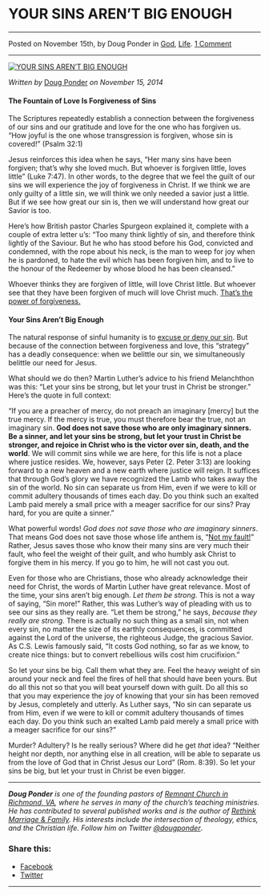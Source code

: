 YOUR SINS AREN’T BIG ENOUGH
===========================

* * *

Posted on November 15th, by Doug Ponder in [God](http://www.remnantresource.org/category/god/), [Life](http://www.remnantresource.org/category/life/). [1 Comment](http://www.remnantresource.org/sins-arent-big-enough/#comments)

* * *

[![YOUR SINS AREN’T BIG ENOUGH](http://www.remnantresource.org/wp-content/uploads/2014/11/wall-698800_640.jpg)](http://www.remnantresource.org/wp-content/uploads/2014/11/wall-698800_640.jpg)  

_Written by_ [Doug Ponder](http://www.remnantresource.org/author/doug-ponder/ "Posts by Doug Ponder") _on November 15, 2014_

#### The Fountain of Love Is Forgiveness of Sins

The Scriptures repeatedly establish a connection between the forgiveness of our sins and our gratitude and love for the one who has forgiven us. “How joyful is the one whose transgression is forgiven, whose sin is covered!” (Psalm 32:1)

Jesus reinforces this idea when he says, “Her many sins have been forgiven; that’s why she loved much. But whoever is forgiven little, loves little” (Luke 7:47). In other words, to the degree that we feel the guilt of our sins we will experience the joy of forgiveness in Christ. If we think we are only guilty of a little sin, we will think we only needed a savior just a little. But if we see how great our sin is, then we will understand how great our Savior is too.

Here’s how British pastor Charles Spurgeon explained it, complete with a couple of extra letter u’s: “Too many think lightly of sin, and therefore think lightly of the Saviour. But he who has stood before his God, convicted and condemned, with the rope about his neck, is the man to weep for joy when he is pardoned, to hate the evil which has been forgiven him, and to live to the honour of the Redeemer by whose blood he has been cleansed.”

Whoever thinks they are forgiven of little, will love Christ little. But whoever see that they have been forgiven of much will love Christ much. [That’s the power of forgiveness.](http://www.remnantresource.org/the-power-of-forgiveness/)

#### Your Sins Aren’t Big Enough

The natural response of sinful humanity is to [excuse or deny our sin](http://www.remnantresource.org/denial-aint-just-a-river-in-egypt/). But because of the connection between forgiveness and love, this “strategy” has a deadly consequence: when we belittle our sin, we simultaneously belittle our need for Jesus.

What should we do then? Martin Luther’s advice to his friend Melanchthon was this: “Let your sins be strong, but let your trust in Christ be stronger.” Here’s the quote in full context:

“If you are a preacher of mercy, do not preach an imaginary \[mercy\] but the true mercy. If the mercy is true, you must therefore bear the true, not an imaginary sin. **God does not save those who are only imaginary sinners. Be a sinner, and let your sins be strong, but let your trust in Christ be stronger, and rejoice in Christ who is the victor over sin, death, and the world**. We will commit sins while we are here, for this life is not a place where justice resides. We, however, says Peter (2. Peter 3:13) are looking forward to a new heaven and a new earth where justice will reign. It suffices that through God’s glory we have recognized the Lamb who takes away the sin of the world. No sin can separate us from Him, even if we were to kill or commit adultery thousands of times each day. Do you think such an exalted Lamb paid merely a small price with a meager sacrifice for our sins? Pray hard, for you are quite a sinner.”

What powerful words! _God does not save those who are imaginary sinners_. That means God does not save those whose life anthem is, “[Not my fault!](http://www.remnantresource.org/not-my-fault/)” Rather, Jesus saves those who know their many sins are very much their fault, who feel the weight of their guilt, and who humbly ask Christ to forgive them in his mercy. If you go to him, he will not cast you out.

Even for those who are Christians, those who already acknowledge their need for Christ, the words of Martin Luther have great relevance. Most of the time, your sins aren’t big enough. _Let them be strong_. This is not a way of saying, “Sin more!” Rather, this was Luther’s way of pleading with us to see our sins as they really are. “Let them be strong,” he says, _because they really are strong_. There is actually no such thing as a small sin, not when every sin, no matter the size of its earthly consequences, is committed against the Lord of the universe, the righteous Judge, the gracious Savior. As C.S. Lewis famously said, “It costs God nothing, so far as we know, to create nice things: but to convert rebellious wills cost him crucifixion.”

So let your sins be big. Call them what they are. Feel the heavy weight of sin around your neck and feel the fires of hell that should have been yours. But do all this not so that you will beat yourself down with guilt. Do all this so that you may experience the joy of knowing that your sin has been removed by Jesus, completely and utterly. As Luther says, “No sin can separate us from Him, even if we were to kill or commit adultery thousands of times each day. Do you think such an exalted Lamb paid merely a small price with a meager sacrifice for our sins?”

Murder? Adultery? Is he really serious? Where did he get _that_ idea? “Neither height nor depth, nor anything else in all creation, will be able to separate us from the love of God that in Christ Jesus our Lord” (Rom. 8:39). So let your sins be big, but let your trust in Christ be even bigger.

* * *

_**Doug Ponder** is one of the founding pastors of [Remnant Church in Richmond, VA](http://www.remnantrichmond.org/), where he serves in many of the church’s teaching ministries. He has contributed to several published works and is the author of [Rethink Marriage & Family](http://www.remnantrichmond.org/mediafiles/uploaded/r/0e1604567_rethink-marriage-and-family-ebook.pdf). His interests include the intersection of theology, ethics, and the Christian life. Follow him on Twitter [@dougponder](https://twitter.com/dougponder)_.

### Share this:

*   [Facebook](http://www.remnantresource.org/sins-arent-big-enough/?share=facebook "Click to share on Facebook")
*   [Twitter](http://www.remnantresource.org/sins-arent-big-enough/?share=twitter "Click to share on Twitter")

  

* * *
